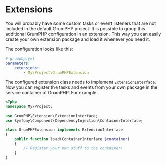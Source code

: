 # Extensions

You will probably have some custom tasks or event listeners that are not included in the default GrumPHP project.
It is possible to group this additional GrumPHP configuration in an extension. 
This way you can easily create your own extension package and load it whenever you need it.

The configuration looks like this:

```yaml
# grumphp.yml
parameters:
    extensions:
        - My\Project\GrumPHPExtension
```

The configured extension class needs to implement `ExtensionInterface`. 
Now you can register the tasks and events from your own package in the service container of GrumPHP.
For example:

```php
<?php
namespace My\Project;

use GrumPHP\Extension\ExtensionInterface;
use Symfony\Component\DependencyInjection\ContainerInterface;

class GrumPHPExtension implements ExtensionInterface
{
    public function load(ContainerInterface $container)
    {
        // Register your own stuff to the container!
    }
}
```
